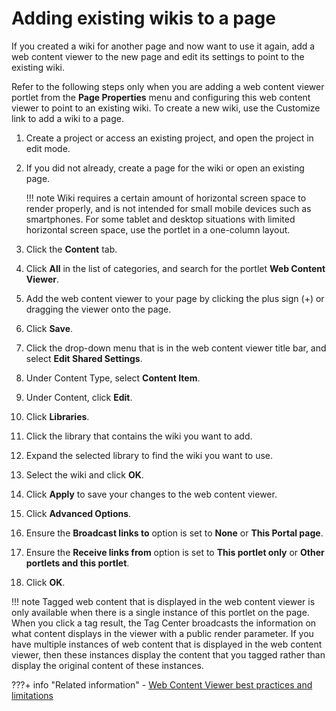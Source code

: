 # Adding existing wikis to a page

If you created a wiki for another page and now want to use it again, add a web content viewer to the new page and edit its settings to point to the existing wiki.

Refer to the following steps only when you are adding a web content viewer portlet from the **Page Properties** menu and configuring this web content viewer to point to an existing wiki. To create a new wiki, use the Customize link to add a wiki to a page.

1.  Create a project or access an existing project, and open the project in edit mode.

2.  If you did not already, create a page for the wiki or open an existing page.

    !!! note
        Wiki requires a certain amount of horizontal screen space to render properly, and is not intended for small mobile devices such as smartphones. For some tablet and desktop situations with limited horizontal screen space, use the portlet in a one-column layout.

3.  Click the **Content** tab.

4.  Click **All** in the list of categories, and search for the portlet **Web Content Viewer**.

5.  Add the web content viewer to your page by clicking the plus sign \(+\) or dragging the viewer onto the page.

6.  Click **Save**.

7.  Click the drop-down menu that is in the web content viewer title bar, and select **Edit Shared Settings**.

8.  Under Content Type, select **Content Item**.

9.  Under Content, click **Edit**.

10. Click **Libraries**.

11. Click the library that contains the wiki you want to add.

12. Expand the selected library to find the wiki you want to use.

13. Select the wiki and click **OK**.

14. Click **Apply** to save your changes to the web content viewer.

15. Click **Advanced Options**.

16. Ensure the **Broadcast links to** option is set to **None** or **This Portal page**.

17. Ensure the **Receive links from** option is set to **This portlet only** or **Other portlets and this portlet**.

18. Click **OK**.


!!! note 
    Tagged web content that is displayed in the web content viewer is only available when there is a single instance of this portlet on the page. When you click a tag result, the Tag Center broadcasts the information on what content displays in the viewer with a public render parameter. If you have multiple instances of web content that is displayed in the web content viewer, then these instances display the content that you tagged rather than display the original content of these instances.


???+ info "Related information"
    -   [Web Content Viewer best practices and limitations](../../../../manage_content/wcm_delivery/deliver_webcontent_on_dx/wcm_config_delivery_portlet_bestpractice.md)

